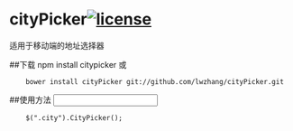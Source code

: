 # cityPicker[![license](http://img.shields.io/npm/l/express.svg)](https://github.com/lwzhang/cityPicker/blob/master/LICENSE)
适用于移动端的地址选择器

##下载
        npm install citypicker  或
        
        bower install cityPicker git://github.com/lwzhang/cityPicker.git

##使用方法
        <input type="text" class="city"/>
        
        $(".city").CityPicker();
